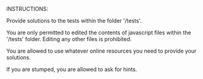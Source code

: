 INSTRUCTIONS:

Provide solutions to the tests within the folder '/tests'.

You are only permitted to edited the contents of javascript files within the '/tests' folder.
Editing any other files is prohibited.

You are allowed to use whatever online resources you need to provide your solutions.

If you are stumped, you are allowed to ask for hints.
